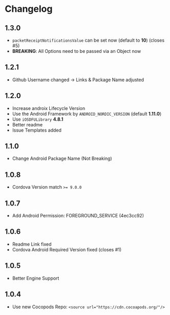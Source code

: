 # Changelog

## 1.3.0
- `packetReceiptNotificationsValue` can be set now (default to **10**) (closes #5)
- **BREAKING**: All Options need to be passed via an Object now

## 1.2.1
- Github Username changed -> Links & Package Name adjusted

## 1.2.0
- Increase androix Lifecycle Version
- Use the Android Framework by `ANDROID_NORDIC_VERSION` (default **1.11.0**)
- Use `iOSDFULibrary` **4.8.1**
- Better readme
- Issue Templates added

## 1.1.0
- Change Android Package Name (Not Breaking)

## 1.0.8
- Cordova Version match ``>= 9.0.0``

## 1.0.7
- Add Android Permission: FOREGROUND_SERVICE (4ec3cc92)

## 1.0.6
- Readme Link fixed
- Cordova Android Required Version fixed (closes #1)

## 1.0.5

- Better Engine Support 

## 1.0.4

- Use new Cocopods Repo: `<source url="https://cdn.cocoapods.org/"/>`
